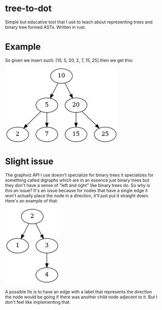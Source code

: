 # tree-to-dot
Simple but educative tool that I use to teach about representing trees and binary tree formed ASTs. Written in rust.

# Example
So given we insert such: [10, 5, 20, 2, 7, 15, 25] then we get this:


![tree representation](https://github.com/LLayta/tree-to-dot/blob/main/img/example.png)


# Slight issue
The graphviz API I use doesn't specialize for binary trees it specializes for something called digraphs which are in an essence just binary trees but they don't have a sense of "left and right" like binary trees do. So why is this an issue? It's an issue because for nodes that have a single edge it won't actually place the node in a direction, it'll just put it straight down. Here's an example of that:

![Skewered representation](https://github.com/LLayta/tree-to-dot/blob/main/img/skewered_tree.png)

A possible fix is to have an edge with a label that represents the direction the node would be going if there was another child node adjecent to it. But I don't feel like implementing that.
